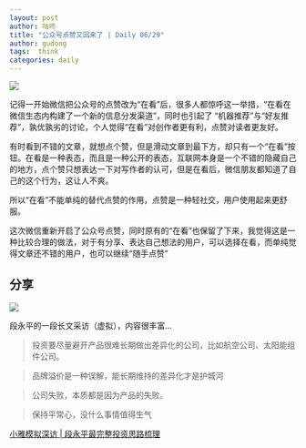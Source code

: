 ```yaml
---
layout: post
author: 咕咚
title: "公众号点赞又回来了 | Daily 06/29"
author: gudong
tags:  think
categories: daily
---
```


![](https://imgkr.cn-bj.ufileos.com/fd1eac49-e6ec-42ec-a50c-749a5d2e9877.png)


记得一开始微信把公众号的点赞改为“在看”后，很多人都惊呼这一举措，“在看在微信生态内构建了一个新的信息分发渠道”，同时也引起了 “机器推荐”与“好友推荐”，孰优孰劣的讨论，个人觉得“在看”对创作者更有利，点赞对读者更友好。

有时看到不错的文章，就想点个赞，但是滑动文章到最下方，却只有一个“在看”按钮。在看是一种表态，而且是一种公开的表态，互联网本身是一个不错的隐藏自己的地方，点个赞只想表达一下对写作者的认可，但是在看后，微信朋友都知道了自己的这个行为，这让人不爽。

所以“在看”不能单纯的替代点赞的作用，点赞是一种轻社交，用户使用起来更舒服。

这次微信重新开启了公众号点赞，同时原有的“在看”也保留了下来，我觉得这是一种比较合理的做法，对于有分享、表达自己想法的用户，可以选择在看，而单纯觉得文章还不错的用户，也可以继续“随手点赞”

## 分享
![](https://imgkr.cn-bj.ufileos.com/811ea16a-71a6-4a25-8c3d-7bca638cc4c7.jpg)

段永平的一段长文采访（虚拟），内容很丰富…

> 投资要尽量避开产品很难长期做出差异化的公司，比如航空公司、太阳能组件公司。

> 品牌溢价是一种误解，能长期维持的差异化才是护城河

> 公司失败，本质都是因为产品的失败。

> 保持平常心，没什么事情值得生气

[小雅模拟深访 | 段永平最完整投资思路梳理](https://mp.weixin.qq.com/s?__biz=MzI1MTYzMDY3Mw==&mid=2247484441&idx=1&sn=1602baa46e11aa618db451e7530af81b&chksm=e9f14127de86c831937930013130e01b055e5611c984a3ba4d8d1ea3d0a03eede7184512a682&mpshare=1&srcid=&sharer_sharetime=1593396216590&sharer_shareid=cf2da1dfac2ad798a3ed77123841da41&from=groupmessage&scene=1&subscene=10000&clicktime=1593398259&enterid=1593398259&ascene=1&devicetype=android-29&version=27001033&nettype=WIFI&abtest_cookie=AAACAA%3D%3D&lang=zh_CN&exportkey=ATY3hyHsXgTIX3C%2FbAw%2FQIQ%3D&pass_ticket=wsHd%2BSgJGxmEiqFL0VrzN7iT8WDx7C3jDfk8BNMK5U0%3D&wx_header=1)
